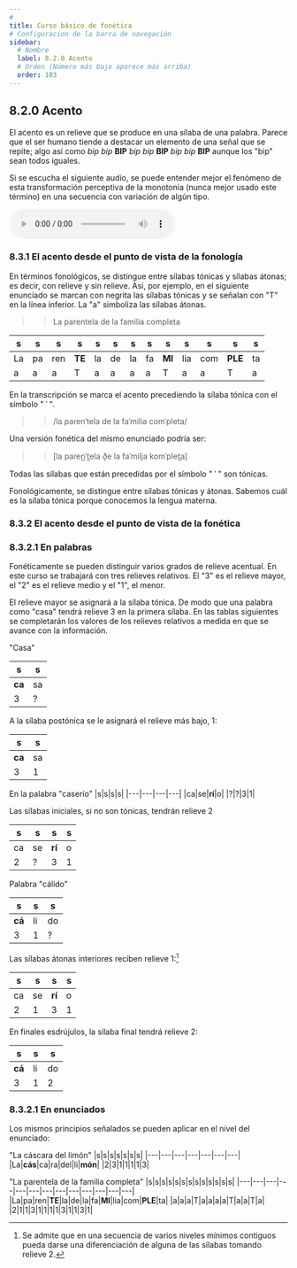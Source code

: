 ```yaml
---
# 
title: Curso básico de fonética
# Configuracion de la barra de navegación
sidebar:
  # Nombre
  label: 8.2.0 Acento
  # Orden (Número más bajo aparece más arriba)
  order: 103
---
```

## 8.2.0 Acento

El acento es un relieve que se produce en una sílaba de una palabra. Parece que el ser humano tiende a destacar un elemento de una señal que se repite; algo así como *bip* *bip* **BIP** *bip* *bip* **BIP** *bip* *bip* **BIP** aunque los "bip" sean todos iguales.

Si se escucha el siguiente audio, se puede entender mejor el fenómeno de esta transformación perceptiva de la monotonía (nunca mejor usado este término) en una secuencia con variación de algún tipo.

<audio controls src="/sonidos/bip_bip_2.wav"></audio>

### 8.3.1 El acento desde el punto de vista de la fonología

En términos fonológicos, se distingue entre sílabas tónicas y sílabas átonas; es decir, con relieve y sin relieve. Así, por ejemplo, en el siguiente enunciado se marcan con negrita las sílabas tónicas y se señalan con "T" en la línea inferior. La "a" simboliza las sílabas átonas.

>> La parentela de la familia completa

|s|s|s|s|s|s|s|s|s|s|s|s|s|
|---|---|---|---|---|---|---|---|---|---|---|---|---|
|La|pa|ren|**TE**|la|de|la|fa|**MI**|lia|com|**PLE**|ta|
|a|a|a|T|a|a|a|a|T|a|a|T|a|

En la transcripción se marca el acento precediendo la sílaba tónica con el símbolo " ˈ ".

>> /la paɾenˈtela de la faˈmilia comˈpleta/

Una versión fonética del mismo enunciado podría ser:

>> [la paɾen̪ˈt̪ela ð̞e la faˈmilja komˈplet̪a]

Todas las sílabas que están precedidas por el símbolo " ˈ " son tónicas.

Fonológicamente, se distingue entre sílabas tónicas y átonas. Sabemos cuál es la sílaba tónica porque conocemos la lengua materna.


### 8.3.2 El acento desde el punto de vista de la fonética

### 8.3.2.1 En palabras

Fonéticamente se pueden distinguir varios grados de relieve acentual. En este curso se trabajará con tres relieves relativos. El "3" es el relieve mayor, el "2" es el relieve medio y el "1", el menor.

El relieve mayor se asignará a la sílaba tónica. De modo que una palabra como "casa" tendrá relieve 3 en la primera sílaba. En las tablas siguientes se completarán los valores de los relieves relativos a medida en que se avance con la información.

"Casa"

|s|s|
|---|---|
|**ca**|sa|
|3|?|

A la sílaba postónica se le asignará el relieve más bajo, 1:

|s|s|
|---|---|
|**ca**|sa|
|3|1|

En la palabra "caserío" 
|s|s|s|s|
|---|---|---|---|
|ca|se|**rí**|o|
|?|?|3|1|

Las sílabas iniciales, si no son tónicas, tendrán relieve 2

|s|s|s|s|
|---|---|---|---|
|ca|se|**rí**|o|
|2|?|3|1|

Palabra "cálido"

|s|s|s|
|---|---|---|
|**cá**|li|do|
|3|1|?|

Las sílabas átonas interiores reciben relieve 1:[^1]

|s|s|s|s|
|---|---|---|---|
|ca|se|**rí**|o|
|2|1|3|1|

En finales esdrújulos, la sílaba final tendrá relieve 2:

|s|s|s|
|---|---|---|
|**cá**|li|do|
|3|1|2|

### 8.3.2.1 En enunciados

Los mismos principios señalados se pueden aplicar en el nivel del enunciado:

"La cáscara del limón"
|s|s|s|s|s|s|s|
|---|---|---|---|---|---|---|
|La|**cás**|ca|ra|del|li|**món**|
|2|3|1|1|1|1|3|

"La parentela de la familia completa"
|s|s|s|s|s|s|s|s|s|s|s|s|s|
|---|---|---|---|---|---|---|---|---|---|---|---|---|
|La|pa|ren|**TE**|la|de|la|fa|**MI**|lia|com|**PLE**|ta|
|a|a|a|T|a|a|a|a|T|a|a|T|a|
|2|1|1|3|1|1|1|1|3|1|1|3|1|


[^1]: Se admite que en una secuencia de varios niveles mínimos contiguos pueda darse una diferenciación de alguna de las sílabas tomando relieve 2.

